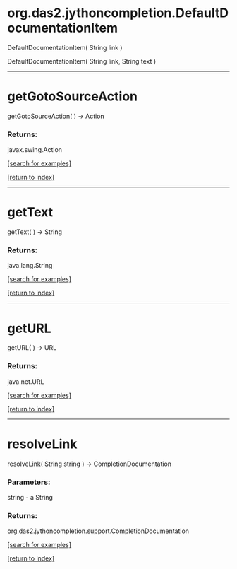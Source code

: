# org.das2.jythoncompletion.DefaultDocumentationItem
DefaultDocumentationItem( String link )


DefaultDocumentationItem( String link, String text )


***
<a name="getGotoSourceAction"></a>
# getGotoSourceAction
getGotoSourceAction(  ) &rarr; Action



### Returns:
javax.swing.Action


<a href="https://github.com/autoplot/dev/search?q=getGotoSourceAction&unscoped_q=getGotoSourceAction">[search for examples]</a>

<a href="https://github.com/autoplot/documentation/blob/master/javadoc/index-all.md">[return to index]</a>

***
<a name="getText"></a>
# getText
getText(  ) &rarr; String



### Returns:
java.lang.String


<a href="https://github.com/autoplot/dev/search?q=getText&unscoped_q=getText">[search for examples]</a>

<a href="https://github.com/autoplot/documentation/blob/master/javadoc/index-all.md">[return to index]</a>

***
<a name="getURL"></a>
# getURL
getURL(  ) &rarr; URL



### Returns:
java.net.URL


<a href="https://github.com/autoplot/dev/search?q=getURL&unscoped_q=getURL">[search for examples]</a>

<a href="https://github.com/autoplot/documentation/blob/master/javadoc/index-all.md">[return to index]</a>

***
<a name="resolveLink"></a>
# resolveLink
resolveLink( String string ) &rarr; CompletionDocumentation



### Parameters:
string - a String

### Returns:
org.das2.jythoncompletion.support.CompletionDocumentation


<a href="https://github.com/autoplot/dev/search?q=resolveLink&unscoped_q=resolveLink">[search for examples]</a>

<a href="https://github.com/autoplot/documentation/blob/master/javadoc/index-all.md">[return to index]</a>

